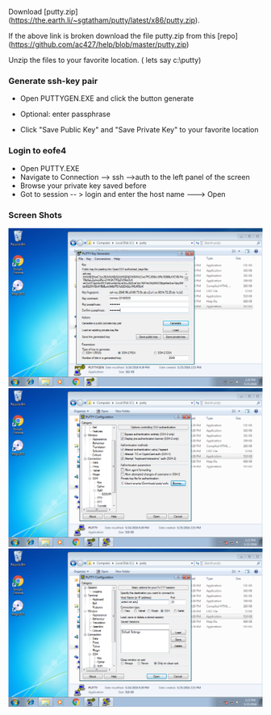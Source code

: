 Download [putty.zip] (https://the.earth.li/~sgtatham/putty/latest/x86/putty.zip).

If the above link is broken download the file putty.zip from this [repo] (https://github.com/ac427/help/blob/master/putty.zip)

Unzip the files to your favorite location. ( lets say c:\putty\)

### Generate ssh-key pair

  - Open PUTTYGEN.EXE and click the button generate

  - Optional: enter passphrase

  - Click "Save Public Key" and "Save Private Key" to your favorite location
 
### Login to eofe4  
 
  - Open PUTTY.EXE
  - Navigate to Connection --> ssh -->auth to the left panel of the screen
  - Browse your private key saved before
  - Got to session -- > login and enter the host name ---> Open
   
  ### Screen Shots
![ssh gen keys](https://github.com/ac427/help/blob/master/screenshots/ssh_key_gen.png "Generate Keys")
![ssh browse private key](https://github.com/ac427/help/blob/master/screenshots/browse_private_key.png "Browse private key")
![ssh putty login ](https://github.com/ac427/help/blob/master/screenshots/login.png "Login")
